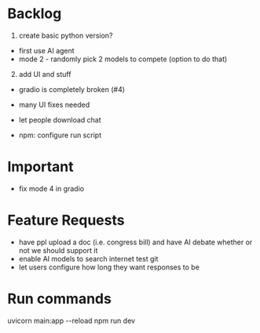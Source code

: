 # Backlog
1. create basic python version? 
- first use AI agent 
- mode 2 - randomly pick 2 models to compete (option to do that)
2. add UI and stuff
- gradio is completely broken (#4)
- many UI fixes needed
- let people download chat 

- npm: configure run script

# Important
- fix mode 4 in gradio

# Feature Requests
- have ppl upload a doc (i.e. congress bill) and have AI debate whether or not we should support it
- enable AI models to search internet
test git
- let users configure how long they want responses to be 

# Run commands
uvicorn main:app --reload
npm run dev 